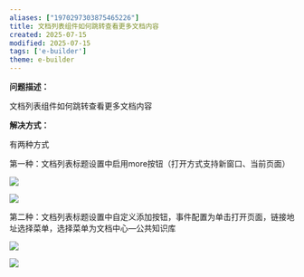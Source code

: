 ```yaml
---
aliases: ["1970297303875465226"]
title: 文档列表组件如何跳转查看更多文档内容
created: 2025-07-15
modified: 2025-07-15
tags: ['e-builder']
theme: e-builder
---
```


**问题描述：**

文档列表组件如何跳转查看更多文档内容

**解决方式：**

有两种方式

第一种：文档列表标题设置中启用more按钮（打开方式支持新窗口、当前页面）

![](0f86e8fe9acfe05d0e59e6a7f9712cc1.jpg)

![](https://www.e-cology.com.cn/api/file/preview?type=redirect&imgFormat=image&fileId=942392528720068608)

第二种：文档列表标题设置中自定义添加按钮，事件配置为单击打开页面，链接地址选择菜单，选择菜单为文档中心—公共知识库

![](358ed47c9cc1a89c5caf8b0a3ce8d9ec.jpg)

![](https://www.e-cology.com.cn/api/file/preview?type=redirect&imgFormat=image&fileId=942393679796469760)